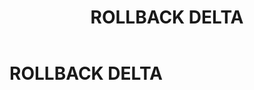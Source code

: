 ﻿---
layout: default
title: ROLLBACK DELTA
nav_order: 26
parent: Запросы SQL+
grand_parent: Справочная информация
has_children: false
has_toc: false
---

ROLLBACK DELTA
==============
